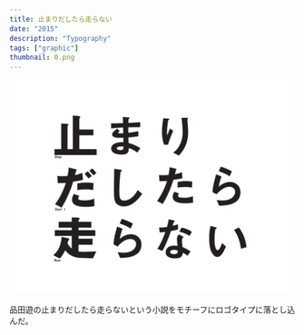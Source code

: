```yaml
---
title: 止まりだしたら走らない
date: "2015"
description: "Typography"
tags: ["graphic"]
thumbnail: 0.png
---
```


![1](./1.png)

品田遊の止まりだしたら走らないという小説をモチーフにロゴタイプに落とし込んだ。
